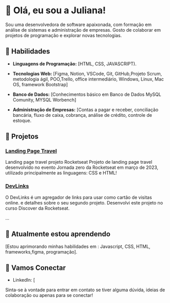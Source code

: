 
# 👋 Olá, eu sou a Juliana!

Sou uma desenvolvedora de software apaixonada, com formação em análise de sistemas e administração de empresas. Gosto de colaborar em projetos de programação e explorar novas tecnologias.

## 🔧 Habilidades

- **Linguagens de Programação:** [HTML, CSS, JAVASCRIPT).
  
- **Tecnologias Web:** [Figma, Notion, VSCode, Git, GitHub,Projeto Scrum, metodologia ágil, POO,Trello, office intermediário, Windows, Linux, Mac OS, framework Bootstrap]
  
- **Banco de Dados:** [Conhecimentos básico em Banco de Dados MySQL Comunity, MYSQL Worbench]
  
- **Administração de Empresas:** [Contas a pagar e receber, conciliação bancária, fluxo de caixa, cobrança, análise de crédito, controle de estoque.
  
## 🚀 Projetos

### [Landing Page Travel](https://github.com/julianacostafc/landing-page-travel)
Landing page travel projeto Rocketseat
Projeto de landing page travel desenvolvido no evento Jornada zero da Rocketseat em março de 2023, utilizado principalmente as linguagens: CSS e HTML!

### [DevLinks](https://github.com/julianacostafc/DevLinks)
O DevLinks é um agregador de links para usar como cartão de visitas online. e detalhes sobre o seu segundo projeto. Desenvolvi este projeto no curso Discover da Rocketseat.

...

## 🌱 Atualmente estou aprendendo

[Estou aprimorando minhas habilidades em : Javascript, CSS, HTML, frameworks,figma, programação].

## 🤝 Vamos Conectar

- LinkedIn: [[](https://www.linkedin.com/in/julianacostaadmti/)

Sinta-se à vontade para entrar em contato se tiver alguma dúvida, ideias de colaboração ou apenas para se conectar!



